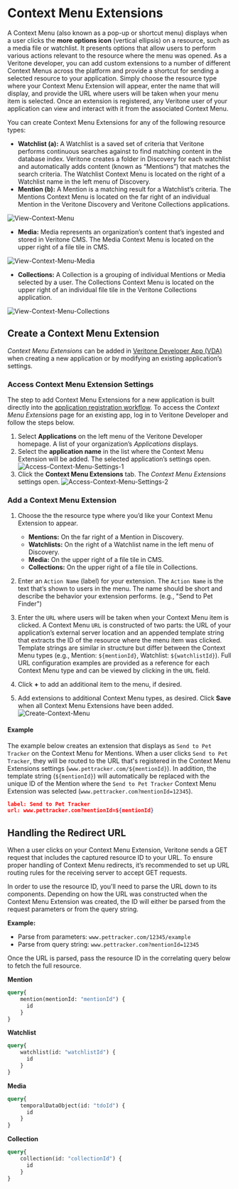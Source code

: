 # Context Menu Extensions

A Context Menu (also known as a pop-up or shortcut menu) displays when a user clicks the **more options icon** (vertical ellipsis) on a resource, such as a media file or watchlist. It presents options that allow users to perform various actions relevant to the resource where the menu was opened. As a Veritone developer, you can add custom extensions to a number of different Context Menus across the platform and provide a shortcut for sending a selected resource to your application. Simply choose the resource type where your Context Menu Extension will appear, enter the name that will display, and provide the URL where users will be taken when your menu item is selected. Once an extension is registered, any Veritone user of your application can view and interact with it from the associated Context Menu.

You can create Context Menu Extensions for any of the following resource types:

*  **Watchlist (a):** A Watchlist is a saved set of criteria that Veritone performs continuous searches against to find matching content in the database index. Veritone creates a folder in Discovery for each watchlist and automatically adds content (known as “Mentions”) that matches the search criteria. The Watchlist Context Menu is located on the right of a Watchlist name in the left menu of Discovery.
*  **Mention (b):** A Mention is a matching result for a Watchlist’s criteria. The Mentions Context Menu is located on the far right of an individual Mention in the Veritone Discovery and Veritone Collections applications.

![View-Context-Menu](context-menu-view-watchlist-mention.png)

*  **Media:** Media represents an organization’s content that’s ingested and stored in Veritone CMS. The Media Context Menu is located on the upper right of a file tile in CMS.

![View-Context-Menu-Media](context-menu-view-media.png)

*  **Collections:** A Collection is a grouping of individual Mentions or Media selected by a user. The Collections Context Menu is located on the upper right of an individual file tile in the Veritone Collections application.

![View-Context-Menu-Collections](context-menu-view-collection.png)

## Create a Context Menu Extension

*Context Menu Extensions* can be added in [Veritone Developer App (VDA)](https://developer.veritone.com/applications/overview) when creating a new application or by modifying an existing application’s settings.

### Access Context Menu Extension Settings

The step to add Context Menu Extensions for a new application is built directly into the [application registration workflow](/developer/applications/quick-start/step-1). To access the *Context Menu Extensions* page for an existing app, log in to Veritone Developer and follow the steps below.
1. Select **Applications** on the left menu of the Veritone Developer homepage. A list of your organization’s *Applications* displays.
2. Select the **application name** in the list where the Context Menu Extension will be added. The selected application’s settings open.
![Access-Context-Menu-Settings-1](context-menu-access-1.png)
3. Click the **Context Menu Extensions** tab. The *Context Menu Extensions* settings open.
![Access-Context-Menu-Settings-2](context-menu-access-2.png)

### Add a Context Menu Extension

1. Choose the the resource type where you’d like your Context Menu Extension to appear.
   *   **Mentions:** On the far right of a Mention in Discovery.
   *   **Watchlists:** On the right of a Watchlist name in the left menu of Discovery.
   *   **Media:** On the upper right of a file tile in CMS.
   *   **Collections:** On the upper right of a file tile in Collections.

2. Enter an `Action Name` (label) for your extension. The `Action Name` is the text that’s shown to users in the menu. The name should be short and describe the behavior your extension performs. (e.g., "Send to Pet Finder")

3. Enter the `URL` where users will be taken when your Context Menu item is clicked. A Context Menu `URL` is constructed of two parts: the URL of your application’s external server location and an appended template string that extracts the ID of the resource where the menu item was clicked. Template strings are similar in structure but differ between the Context Menu types (e.g., Mention: `${mentionId}`, Watchlist: `${watchlistId}`). Full URL configuration examples are provided as a reference for each Context Menu type and can be viewed by clicking in the `URL` field.

4. Click **+** to add an additional item to the menu, if desired.

5. Add extensions to additional Context Menu types, as desired. Click **Save** when all Context Menu Extensions have been added.
![Create-Context-Menu](context-menu-create.png)

#### Example

The example below creates an extension that displays as `Send to Pet Tracker` on the Context Menu for Mentions. When a user clicks `Send to Pet Tracker`, they will be routed to the URL that's registered in the Context Menu Extensions settings (`www.pettracker.com/${mentionId}`). In addition, the template string (`${mentionId}`) will automatically be replaced with the unique ID of the Mention where the `Send to Pet Tracker` Context Menu Extension was selected (`www.pettracker.com?mentionId=12345`).
```json
label: Send to Pet Tracker
url: www.pettracker.com?mentionId=${mentionId}
```

## Handling the Redirect URL

When a user clicks on your Context Menu Extension, Veritone sends a GET request that includes the captured resource ID to your URL. To ensure proper handling of Context Menu redirects, it’s recommended to set up URL routing rules for the receiving server to accept GET requests.

In order to use the resource ID, you'll need to parse the URL down to its components. Depending on how the URL was constructed when the Context Menu Extension was created, the ID will either be parsed from the request parameters or from the query string.

**Example:**
* Parse from parameters: `www.pettracker.com/12345/example`
* Parse from query string: `www.pettracker.com?mentionId=12345`

Once the URL is parsed, pass the resource ID in the correlating query below to fetch the full resource.

**Mention**
```graphql
query{
    mention(mentionId: "mentionId") {
      id
    }
}
```

**Watchlist**
```graphql
query{
    watchlist(id: "watchlistId") {
      id
    }
}
```

**Media**
```graphql
query{
    temporalDataObject(id: "tdoId") {
      id
    }
}
```

**Collection**
```graphql
query{
    collection(id: "collectionId") {
      id
    }
}
```
